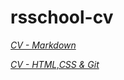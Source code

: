 # rsschool-cv

[*CV - Markdown*](https://The-click.github.io/rsschool-cv/cv)

[*CV - HTML,CSS & Git*](https://The-click.github.io/rsschool-cv/)
